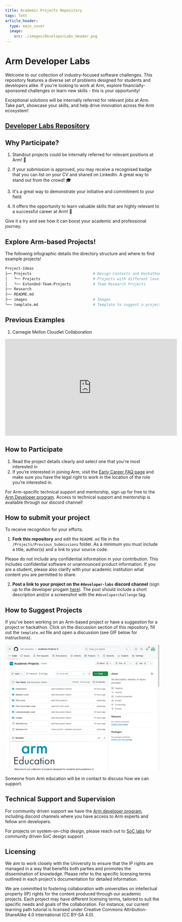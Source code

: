 ```yaml
---
title: Academic Projects Repository
tags: TeXt
article_header:
  type: main_cover
  image:
    src: ./images/DeveloperLabs_Header.png
---
```

# Arm Developer Labs



Welcome to our collection of industry-focused software challenges. This repository features a diverse set of problems designed for students and developers alike. If you're looking to work at Arm, explore financially-sponsored challenges or learn new skills - this is your opportunity! 

Exceptional solutions will be internally referred for relevant jobs at Arm. Take part, showcase your skills, and help drive innovation across the Arm ecosystem!


## [Developer Labs Repository](https://github.com/arm-university/Arm-Developer-Labs)

## Why Participate?

1. Standout projects could be internally referred for relevant positions at Arm! :page_with_curl:

2. If your submission is approved, you may receive a recognised badge that you can list on your CV and shared on LinkedIn. A great way to stand out from the crowd! :mortar_board:

3. It's a great way to demonstrate your initiative and commitment to your field. 

4. It offers the opportunity to learn valuable skills that are highly relevant to a successful career at Arm!  :tada:

Give it a try and see how it can boost your academic and professional journey.

## Explore Arm-based Projects!

The following infographic details the directory structure and where to find example projects!

```bash
Project-Ideas
├── Projects                            # Design Contests and Hackathons
│   └── Projects                        # Projects with different levels
│   └── Extended-Team-Projects          # Team Research Projects 
├── Research                      
├── README.md
├── images                              # Images
└── template.md                         # Template to suggest a project
```
## Previous Examples

1. Carnegie Mellon Cloudlet Collaboration

<iframe width="560" height="315" src="https://www.youtube.com/embed/zaRozkrcix0?si=eRZirXrv5300fnBc" title="YouTube video player" frameborder="0" allow="accelerometer; autoplay; clipboard-write; encrypted-media; gyroscope; picture-in-picture; web-share" referrerpolicy="strict-origin-when-cross-origin" allowfullscreen></iframe>


## How to Participate

1. Read the project details clearly and select one that you're most interested in
2. If you’re interested in joining Arm, visit the [Early Career FAQ page](https://careers.arm.com/Early-Careers-FAQ) and make sure you have the legal right to work in the location of the role you’re interested in.

For Arm-specific technical support and mentorship, sign up for free to the [Arm Developer program](https://www.arm.com/resources/developer-program?#register). Access to technical support and mentorship is available through our discord channel!

## How to submit your project

To receive recognition for your efforts.

1. **Fork this repository** and edit the `README.md` file in the `/Projects/Previous_Submissions` folder. As a minimum you must include a title, author(s) and a link to your source code. 

Please do not include any confidential information in your contribution. This includes confidential software or unannounced product information. If you are a student, please also clarify with your academic institution what content you are permitted to share.

2. **Post a link to your project on the `#developer-labs` discord channel** (sign up to the developer progam [here](https://www.arm.com/resources/developer-program?#register)). The post should include a short description and/or a screenshot with the `#developerchallenge` tag. 

## How to Suggest Projects

If you've been working on an Arm-based project or have a suggestion for a project or hackathon. Click on the discussion section of this repository, fill out the `template.md` file and open a discussion (see GIF below for instructions).

<img class="image image--xl" src="./images/how-to-suggest-project.gif"/>

Someone from Arm education will be in contact to discuss how we can support. 

## Technical Support and Supervision

For community driven support we have the [Arm developer program](https://www.arm.com/resources/developer-program), including discord channels where you have access to Arm experts and fellow arm developers. 

For projects on system-on-chip design, please reach out to [SoC labs](https://soclabs.org/) for community driven SoC design support

## Licensing

We aim to work closely with the University to ensure that the IP rights are managed in a way that benefits both parties and promotes the dissemination of knowledge. Please refer to the specific licensing terms outlined in each project's documentation for detailed information.

We are committed to fostering collaboration with universities on intellectual property (IP) rights for the content produced through our academic projects. Each project may have different licensing terms, tailored to suit the specific needs and goals of the collaboration. For instance, our current learning path tutorial is licensed under Creative Commons Attribution-ShareAlike 4.0 International (CC BY-SA 4.0).
